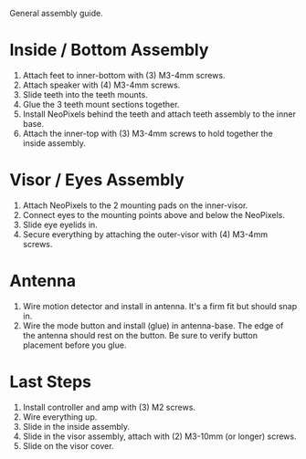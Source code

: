 General assembly guide.

# Inside / Bottom Assembly
1. Attach feet to inner-bottom with (3) M3-4mm screws.
2. Attach speaker with (4) M3-4mm screws.
3. Slide teeth into the teeth mounts.
4. Glue the 3 teeth mount sections together.
5. Install NeoPixels behind the teeth and attach teeth assembly to the inner base.
6. Attach the inner-top with (3) M3-4mm screws to hold together the inside assembly.

# Visor / Eyes Assembly
1. Attach NeoPixels to the 2 mounting pads on the inner-visor.
2. Connect eyes to the mounting points above and below the NeoPixels.
3. Slide eye eyelids in.
4. Secure everything by attaching the outer-visor with (4) M3-4mm screws.

# Antenna
1. Wire motion detector and install in antenna. It's a firm fit but should snap in.
2. Wire the mode button and install (glue) in antenna-base. The edge of the antenna should rest on the button. Be sure to verify button placement before you glue.

# Last Steps
1. Install controller and amp with (3) M2 screws.
2. Wire everything up.
3. Slide in the inside assembly.
4. Slide in the visor assembly, attach with (2) M3-10mm (or longer) screws.
5. Slide on the visor cover.
